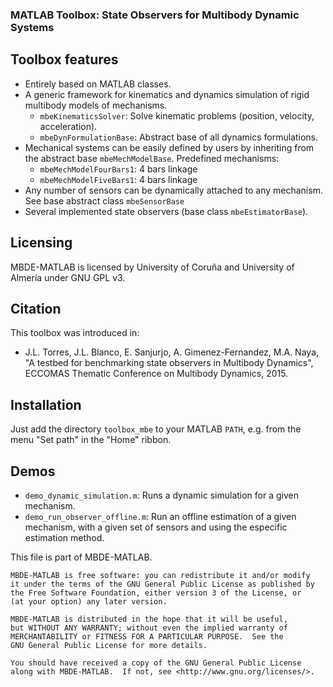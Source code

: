 ### MATLAB Toolbox: State Observers for Multibody Dynamic Systems ###

Toolbox features
------------------
  * Entirely based on MATLAB classes.
  * A generic framework for kinematics and dynamics simulation of rigid multibody models of mechanisms.
    * `mbeKinematicsSolver`: Solve kinematic problems (position, velocity, acceleration).
	* `mbeDynFormulationBase`: Abstract base of all dynamics formulations.
  * Mechanical systems can be easily defined by users by inheriting from the abstract base `mbeMechModelBase`. Predefined mechanisms: 
    * `mbeMechModelFourBars1`: 4 bars linkage
    * `mbeMechModelFiveBars1`: 4 bars linkage
  * Any number of sensors can be dynamically attached to any mechanism. See base abstract class `mbeSensorBase`
  * Several implemented state observers (base class `mbeEstimatorBase`).

Licensing
----------
MBDE-MATLAB is licensed by University of Coruña and University of Almería under GNU GPL v3.

Citation
--------------
This toolbox was introduced in: 
  * J.L. Torres, J.L. Blanco, E. Sanjurjo, A. Gimenez-Fernandez, M.A. Naya, "A testbed for benchmarking state observers in Multibody Dynamics", ECCOMAS Thematic Conference on Multibody Dynamics, 2015.

Installation
--------------
Just add the directory `toolbox_mbe` to your MATLAB `PATH`, e.g. from the menu "Set path" in the "Home" ribbon.

Demos
----------
  * `demo_dynamic_simulation.m`: Runs a dynamic simulation for a given mechanism.
  * `demo_run_observer_offline.m`: Run an offline estimation of a given mechanism, with a given set of sensors and using the especific estimation method. 

This file is part of MBDE-MATLAB.

    MBDE-MATLAB is free software: you can redistribute it and/or modify
    it under the terms of the GNU General Public License as published by
    the Free Software Foundation, either version 3 of the License, or
    (at your option) any later version.

    MBDE-MATLAB is distributed in the hope that it will be useful,
    but WITHOUT ANY WARRANTY; without even the implied warranty of
    MERCHANTABILITY or FITNESS FOR A PARTICULAR PURPOSE.  See the
    GNU General Public License for more details.

    You should have received a copy of the GNU General Public License
    along with MBDE-MATLAB.  If not, see <http://www.gnu.org/licenses/>.
